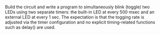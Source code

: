 Build the circuit and write a program to simultaneously blink (toggle) two LEDs using two
separate timers: the built-in LED at every 500 msec and an external LED at every 1 sec. The
expectation is that the togging rate is adjusted via the timer configuration and no explicit
timing-related functions such as delay() are used.

